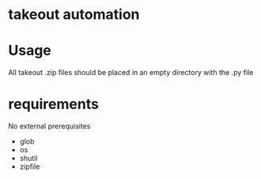 # takeout automation

# Usage
All takeout .zip files should be placed in an empty directory with the .py file 
# requirements
No external prerequisites
* glob
* os
* shutil
* zipfile